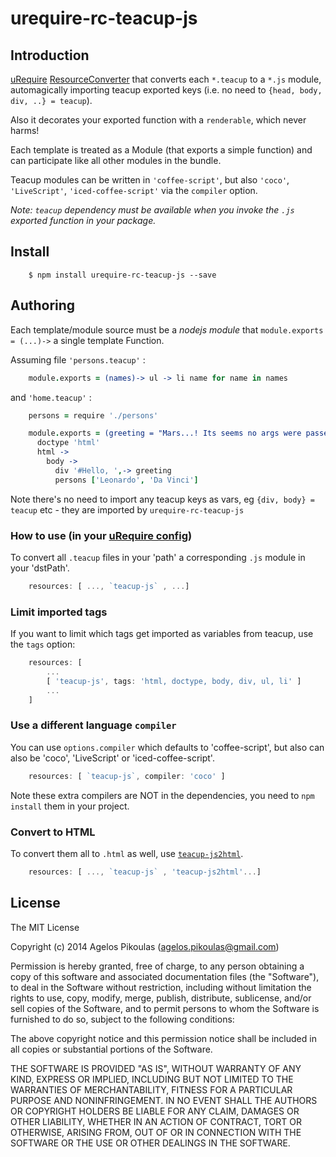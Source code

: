 # urequire-rc-teacup-js

## Introduction

[uRequire](http://urequire.org) [ResourceConverter](http://urequire.org/resourceconverters.coffee) that converts each `*.teacup` to a `*.js` module, automagically importing teacup exported keys (i.e. no need to `{head, body, div, ..} = teacup`).

Also it decorates your exported function with a `renderable`, which never harms!

Each template is treated as a Module (that exports a simple function) and can participate like all other modules in the bundle.

Teacup modules can be written in `'coffee-script'`, but also `'coco'`, `'LiveScript'`, `'iced-coffee-script'` via the `compiler` option.

*Note: `teacup` dependency must be available when you invoke the `.js` exported function in your package.*

## Install

```
    $ npm install urequire-rc-teacup-js --save
```

## Authoring

Each template/module source must be a *nodejs module* that `module.exports = (...)->` a single template Function.

Assuming file `'persons.teacup'` :

```coffeescript
    module.exports = (names)-> ul -> li name for name in names
```

and `'home.teacup'` :

```coffeescript
    persons = require './persons'

    module.exports = (greeting = "Mars...! Its seems no args were passed.")->
      doctype 'html'
      html ->
        body ->
          div '#Hello, ',-> greeting
          persons ['Leonardo', 'Da Vinci']
```

Note there's no need to import any teacup keys as vars, eg `{div, body} = teacup` etc - they are imported by `urequire-rc-teacup-js`

### How to use (in your [uRequire config](http://urequire.org/masterdefaultsconfig.coffee))

To convert all `.teacup` files in your 'path' a corresponding `.js` module in your 'dstPath'.

```javascript
    resources: [ ..., `teacup-js` , ...]
```

### Limit imported tags

If you want to limit which tags get imported as variables from teacup, use the `tags` option:

```javascript
    resources: [
        ...
        [ 'teacup-js', tags: 'html, doctype, body, div, ul, li' ]
        ...
    ]
```

### Use a different language `compiler`

You can use `options.compiler` which defaults to 'coffee-script', but also can also be 'coco', 'LiveScript' or 'iced-coffee-script'.

```javascript
    resources: [ `teacup-js`, compiler: 'coco' ]
```

Note these extra compilers are NOT in the dependencies, you need to `npm install` them in your project.

### Convert to HTML

To convert them all to `.html` as well, use [`teacup-js2html`](http://npmjs.org/package/urequire-rc-teacup-js2html).

```javascript
    resources: [ ..., `teacup-js` , 'teacup-js2html'...]
```

## License

The MIT License

Copyright (c) 2014 Agelos Pikoulas (agelos.pikoulas@gmail.com)

Permission is hereby granted, free of charge, to any person
obtaining a copy of this software and associated documentation
files (the "Software"), to deal in the Software without
restriction, including without limitation the rights to use,
copy, modify, merge, publish, distribute, sublicense, and/or sell
copies of the Software, and to permit persons to whom the
Software is furnished to do so, subject to the following
conditions:

The above copyright notice and this permission notice shall be
included in all copies or substantial portions of the Software.

THE SOFTWARE IS PROVIDED "AS IS", WITHOUT WARRANTY OF ANY KIND,
EXPRESS OR IMPLIED, INCLUDING BUT NOT LIMITED TO THE WARRANTIES
OF MERCHANTABILITY, FITNESS FOR A PARTICULAR PURPOSE AND
NONINFRINGEMENT. IN NO EVENT SHALL THE AUTHORS OR COPYRIGHT
HOLDERS BE LIABLE FOR ANY CLAIM, DAMAGES OR OTHER LIABILITY,
WHETHER IN AN ACTION OF CONTRACT, TORT OR OTHERWISE, ARISING
FROM, OUT OF OR IN CONNECTION WITH THE SOFTWARE OR THE USE OR
OTHER DEALINGS IN THE SOFTWARE.